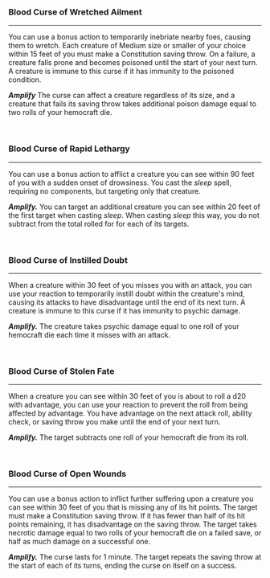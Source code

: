 ### Blood Curse of Wretched Ailment
___
You can use a bonus action to temporarily inebriate nearby foes, causing them to wretch. Each creature of Medium size or smaller of your choice within 15 feet of you must make a Constitution saving throw. On a failure, a creature falls prone and becomes poisoned until the start of your next turn. A creature is immune to this curse if it has immunity to the poisoned condition.

_**Amplify**_ The curse can affect a creature regardless of its size, and a creature that fails its saving throw takes additional poison damage equal to two rolls of your hemocraft die.

<br>

### Blood Curse of Rapid Lethargy
___
You can use a bonus action to afflict a creature you can see within 90 feet of you with a sudden
onset of drowsiness. You cast the _sleep_ spell, requiring no components, but targeting
only that creature.

_**Amplify.**_ You can target an additional creature you can see within 20 feet of the first target
when casting _sleep_. When casting _sleep_ this way, you do not subtract from the total rolled for for each of its targets.

<br>

### Blood Curse of Instilled Doubt
___
When a creature within 30 feet of you misses you with an attack, you can use
your reaction to temporarily instill doubt within the creature's mind, causing its
attacks to have disadvantage until the end of its next turn. A creature is immune
to this curse if it has immunity to psychic damage.

_**Amplify.**_ The creature takes psychic damage equal to one roll of your hemocraft die each time it misses with an attack.

<br>

### Blood Curse of Stolen Fate
___
When a creature you can see within 30 feet of you is about to roll a d20 with advantage, you can use your reaction to prevent the roll from being affected by advantage. You have advantage on the next attack roll, ability check, or saving throw you make until the end of your next turn.

_**Amplify.**_ The target subtracts one roll of your hemocraft die from its roll.

<br>

### Blood Curse of Open Wounds
___
You can use a bonus action to inflict further suffering upon a creature you can see within 30 feet of you that is missing any of its hit points. The target must make a Constitution saving throw. If it has fewer than half of its hit points remaining, it has disadvantage on the saving throw. The target takes necrotic damage equal to two rolls of your hemocraft die on a failed save, or half as much damage on a successful one.

_**Amplify.**_ The curse lasts for 1 minute. The target repeats the saving throw at the start of each of its turns, ending the curse on itself on a success.

